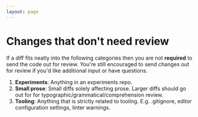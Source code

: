 ```yaml
---
layout: page
---
```


# Changes that don't need review

If a diff fits neatly into the following categories then you are not **required** to send the code out for review. You're still encouraged to send changes out for review if you'd like additional input or have questions.

1. **Experiments**: Anything in an experiments repo.
2. **Small prose**: Small diffs solely affecting prose. Larger diffs should go out for for typographic/grammatical/comprehension review.
3. **Tooling**: Anything that is strictly related to tooling. E.g. .gitignore, editor configuration settings, linter warnings.
